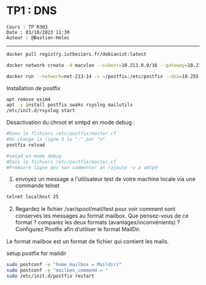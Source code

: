 # TP1 : DNS 

```
Cours : TP R303
Date : 03/10/2023 11:30  
Auteur : @Bastien-Helec
```

---

```bash
docker pull registry.iutbeziers.fr/debianiut:latest

docker network create -d macvlan --subent=10.213.0.0/16 --gateway=10.213.255.254 --ip-range=10.213.14.64/26 -o parent=eno1 net-213-14

docker run --network=net-213-14 -v ~/postfix:/etc/postfix --dns=10.255.255.200 --name c-213-2-64 --hostname c-213-14-64 -it registry.iutbeziers.fr/debianiut bash

```

Installation de postfix

```bash
apt remove exim4
apt -y install postfix swaks rsyslog mailutils
/etc/init.d/rsyslog start
```

Desactivation du chroot et smtpd en mode debug :

```bash
#Dans le fichiers /etc/postfix/master.cf
#On change la ligne 5 le "-" par "n"
postfix reload 

#smtpd en mode debug 
#Dans le fichiers /etc/postfix/master.cf
#Premiere ligne des non commenter on rajoute -v a smtpd
```


1. envoyez un message a l'utilisateur test de votre machine locale via une commande telnet 

```bash 
telnet localhost 25
```
2. Regardez le ﬁchier /var/spool/mail/test pour voir comment sont conservés les messages au format
mailbox. Que pensez-vous de ce format ? comparez les deux formats (avantages/inconvénients) ?
Conﬁgurez Postﬁx aﬁn d’utiliser le format MailDir.

Le format mailbox est un format de fichier qui contient les mails.

setup postfix for maildir 
```bash
sudo postconf -e "home_mailbox = Maildir/"
sudo postconf -e "mailbox_command = "
sudo /etc/init.d/postfix restart
```
